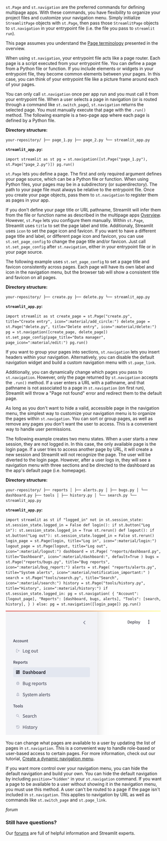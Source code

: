 `st.Page` and `st.navigation` are the preferred commands for defining multipage apps. With these commands, you have flexibility to organize your project files and customize your navigation menu. Simply initialize `StreamlitPage` objects with `st.Page`, then pass those `StreamlitPage` objects to `st.navigation` in your entrypoint file (i.e. the file you pass to `streamlit run`).

This page assumes you understand the [Page terminology](/develop/concepts/multipage-apps/overview#page-terminology) presented in the overview.

When using `st.navigation`, your entrypoint file acts like a page router. Each page is a script executed from your entrypoint file. You can define a page from a Python file or function. If you include elements or widgets in your entrypoint file, they become common elements between your pages. In this case, you can think of your entrypoint file like a picture frame around each of your pages.

You can only call `st.navigation` once per app run and you must call it from your entrypoint file. When a user selects a page in navigation (or is routed through a command like `st.switch_page`), `st.navigation` returns the selected page. You must manually execute that page with the `.run()` method. The following example is a two-page app where each page is defined by a Python file.

**Directory structure:**

`your-repository/ ├── page_1.py ├── page_2.py └── streamlit_app.py `

**`streamlit_app.py`:**

`import streamlit as st pg = st.navigation([st.Page("page_1.py"), st.Page("page_2.py")]) pg.run() `

`st.Page` lets you define a page. The first and only required argument defines your page source, which can be a Python file or function. When using Python files, your pages may be in a subdirectory (or superdirectory). The path to your page file must always be relative to the entrypoint file. Once you create your page objects, pass them to `st.navigation` to register them as pages in your app.

If you don't define your page title or URL pathname, Streamlit will infer them from the file or function name as described in the multipage apps [Overview](/develop/concepts/multipage-apps/overview#automatic-page-labels-and-urls). However, `st.Page` lets you configure them manually. Within `st.Page`, Streamlit uses `title` to set the page label and title. Additionaly, Streamlit uses `icon` to set the page icon and favicon. If you want to have a different page title and label, or different page icon and favicon, you can use `st.set_page_config` to change the page title and/or favicon. Just call `st.set_page_config` after `st.navigation`, either in your entrypoint file or in your page source.

The following example uses `st.set_page_config` to set a page title and favicon consistently across pages. Each page will have its own label and icon in the navigation menu, but the browser tab will show a consistent title and favicon on all pages.

**Directory structure:**

`your-repository/ ├── create.py ├── delete.py └── streamlit_app.py `

**`streamlit_app.py`:**

`import streamlit as st create_page = st.Page("create.py", title="Create entry", icon=":material/add_circle:") delete_page = st.Page("delete.py", title="Delete entry", icon=":material/delete:") pg = st.navigation([create_page, delete_page]) st.set_page_config(page_title="Data manager", page_icon=":material/edit:") pg.run() `

If you want to group your pages into sections, `st.navigation` lets you insert headers within your navigation. Alternatively, you can disable the default navigation widget and build a custom navigation menu with `st.page_link`.

Additionally, you can dynamically change which pages you pass to `st.navigation`. However, only the page returned by `st.navigation` accepts the `.run()` method. If a user enters a URL with a pathname, and that pathname is not associated to a page in `st.navigation` (on first run), Streamlit will throw a "Page not found" error and redirect them to the default page.

As long as you don't want to hide a valid, accessible page in the navigation menu, the simplest way to customize your navigation menu is to organize the pages within `st.navigation`. You can sort or group pages, as well as remove any pages you don't want the user to access. This is a convenient way to handle user permissions.

The following example creates two menu states. When a user starts a new session, they are not logged in. In this case, the only available page is the login page. If a user tries to access another page by URL, it will create a new session and Streamlit will not recognize the page. The user will be diverted to the login page. However, after a user logs in, they will see a navigation menu with three sections and be directed to the dashboard as the app's default page (i.e. homepage).

**Directory structure:**

`your-repository/ ├── reports │ ├── alerts.py │ ├── bugs.py │ └── dashboard.py ├── tools │ ├── history.py │ └── search.py └── streamlit_app.py `

**`streamlit_app.py`:**

`import streamlit as st if "logged_in" not in st.session_state: st.session_state.logged_in = False def login(): if st.button("Log in"): st.session_state.logged_in = True st.rerun() def logout(): if st.button("Log out"): st.session_state.logged_in = False st.rerun() login_page = st.Page(login, title="Log in", icon=":material/login:") logout_page = st.Page(logout, title="Log out", icon=":material/logout:") dashboard = st.Page( "reports/dashboard.py", title="Dashboard", icon=":material/dashboard:", default=True ) bugs = st.Page("reports/bugs.py", title="Bug reports", icon=":material/bug_report:") alerts = st.Page( "reports/alerts.py", title="System alerts", icon=":material/notification_important:" ) search = st.Page("tools/search.py", title="Search", icon=":material/search:") history = st.Page("tools/history.py", title="History", icon=":material/history:") if st.session_state.logged_in: pg = st.navigation( { "Account": [logout_page], "Reports": [dashboard, bugs, alerts], "Tools": [search, history], } ) else: pg = st.navigation([login_page]) pg.run() `

![](images/mpa-v2-page-sections.jpg)

You can change what pages are available to a user by updating the list of pages in `st.navigation`. This is a convenient way to handle role-based or user-based access to certain pages. For more information, check out our tutorial, [Create a dynamic navigation menu](/develop/tutorials/multipage/dynamic-navigation).

If you want more control over your navigation menu, you can hide the default navigation and build your own. You can hide the default navigation by including `position="hidden"` in your `st.navigation` command. If you want a page to be available to a user without showing it in the navigation menu, you must use this method. A user can't be routed to a page if the page isn't included in `st.navigation`. This applies to navigation by URL as well as commands like `st.switch_page` and `st.page_link`.

_forum_

### Still have questions?

Our [forums](https://discuss.streamlit.io) are full of helpful information and Streamlit experts.
